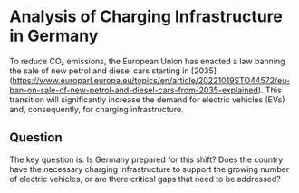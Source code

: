 # Analysis of Charging Infrastructure in Germany

To reduce CO₂ emissions, the European Union has enacted a law banning the sale of new petrol and diesel cars starting in [2035] (https://www.europarl.europa.eu/topics/en/article/20221019STO44572/eu-ban-on-sale-of-new-petrol-and-diesel-cars-from-2035-explained). This transition will significantly increase the demand for electric vehicles (EVs) and, consequently, for charging infrastructure.

## Question
The key question is: Is Germany prepared for this shift? Does the country have the necessary charging infrastructure to support the growing number of electric vehicles, or are there critical gaps that need to be addressed?